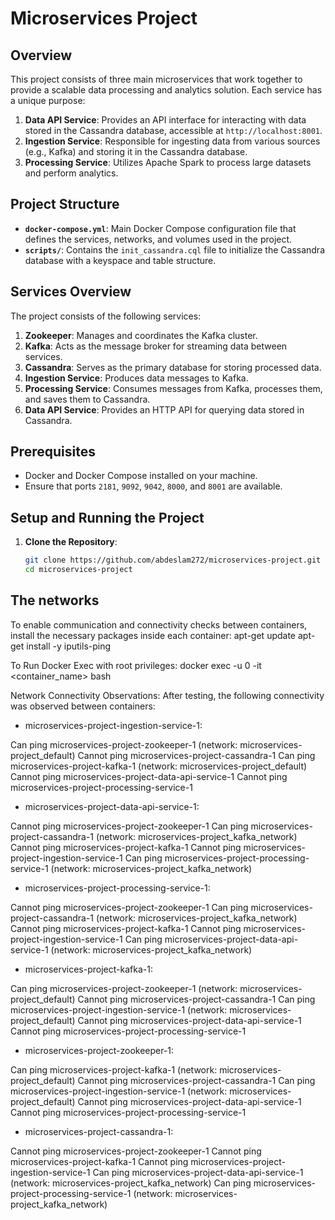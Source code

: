 # Microservices Project

## Overview

This project consists of three main microservices that work together to provide a scalable data processing and analytics solution. Each service has a unique purpose:

1. **Data API Service**: Provides an API interface for interacting with data stored in the Cassandra database, accessible at `http://localhost:8001`.
2. **Ingestion Service**: Responsible for ingesting data from various sources (e.g., Kafka) and storing it in the Cassandra database.
3. **Processing Service**: Utilizes Apache Spark to process large datasets and perform analytics.

## Project Structure

- **`docker-compose.yml`**: Main Docker Compose configuration file that defines the services, networks, and volumes used in the project.
- **`scripts/`**: Contains the `init_cassandra.cql` file to initialize the Cassandra database with a keyspace and table structure.


## Services Overview

The project consists of the following services:

1. **Zookeeper**: Manages and coordinates the Kafka cluster.
2. **Kafka**: Acts as the message broker for streaming data between services.
3. **Cassandra**: Serves as the primary database for storing processed data.
4. **Ingestion Service**: Produces data messages to Kafka.
5. **Processing Service**: Consumes messages from Kafka, processes them, and saves them to Cassandra.
6. **Data API Service**: Provides an HTTP API for querying data stored in Cassandra.

## Prerequisites

- Docker and Docker Compose installed on your machine.
- Ensure that ports `2181`, `9092`, `9042`, `8000`, and `8001` are available.

## Setup and Running the Project

1. **Clone the Repository**:
   ```bash
   git clone https://github.com/abdeslam272/microservices-project.git
   cd microservices-project

## The networks
To enable communication and connectivity checks between containers, install the necessary packages inside each container:
apt-get update
apt-get install -y iputils-ping

To Run Docker Exec with root privileges:
docker exec -u 0 -it <container_name> bash

Network Connectivity Observations:
After testing, the following connectivity was observed between containers:

- microservices-project-ingestion-service-1:

Can ping microservices-project-zookeeper-1 (network: microservices-project_default)
Cannot ping microservices-project-cassandra-1
Can ping microservices-project-kafka-1 (network: microservices-project_default)
Cannot ping microservices-project-data-api-service-1
Cannot ping microservices-project-processing-service-1
- microservices-project-data-api-service-1:

Cannot ping microservices-project-zookeeper-1
Can ping microservices-project-cassandra-1 (network: microservices-project_kafka_network)
Cannot ping microservices-project-kafka-1
Cannot ping microservices-project-ingestion-service-1
Can ping microservices-project-processing-service-1 (network: microservices-project_kafka_network)
- microservices-project-processing-service-1:

Cannot ping microservices-project-zookeeper-1
Can ping microservices-project-cassandra-1 (network: microservices-project_kafka_network)
Cannot ping microservices-project-kafka-1
Cannot ping microservices-project-ingestion-service-1
Can ping microservices-project-data-api-service-1 (network: microservices-project_kafka_network)
- microservices-project-kafka-1:

Can ping microservices-project-zookeeper-1 (network: microservices-project_default)
Cannot ping microservices-project-cassandra-1
Can ping microservices-project-ingestion-service-1 (network: microservices-project_default)
Cannot ping microservices-project-data-api-service-1
Cannot ping microservices-project-processing-service-1
- microservices-project-zookeeper-1:

Can ping microservices-project-kafka-1 (network: microservices-project_default)
Cannot ping microservices-project-cassandra-1
Can ping microservices-project-ingestion-service-1 (network: microservices-project_default)
Cannot ping microservices-project-data-api-service-1
Cannot ping microservices-project-processing-service-1
- microservices-project-cassandra-1:

Cannot ping microservices-project-zookeeper-1
Cannot ping microservices-project-kafka-1
Cannot ping microservices-project-ingestion-service-1
Can ping microservices-project-data-api-service-1 (network: microservices-project_kafka_network)
Can ping microservices-project-processing-service-1 (network: microservices-project_kafka_network)




